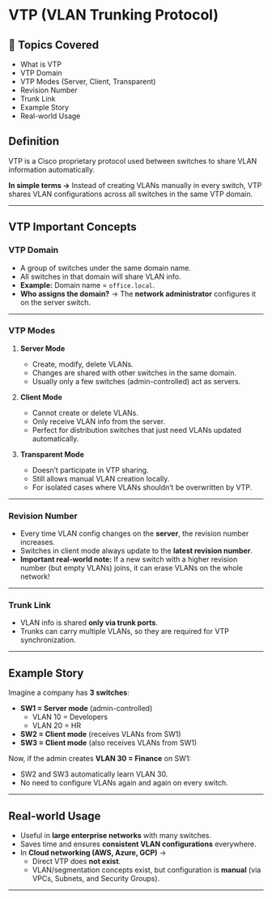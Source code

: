 #  VTP (VLAN Trunking Protocol)

## 📑 Topics Covered
- What is VTP  
- VTP Domain  
- VTP Modes (Server, Client, Transparent)  
- Revision Number  
- Trunk Link  
- Example Story  
- Real-world Usage  

##  Definition
VTP is a Cisco proprietary protocol used between switches to share VLAN information automatically.  

**In simple terms →** Instead of creating VLANs manually in every switch, VTP shares VLAN configurations across all switches in the same VTP domain.  

---

##  VTP Important Concepts

###  VTP Domain
- A group of switches under the same domain name.  
- All switches in that domain will share VLAN info.  
- **Example:** Domain name = `office.local`.  
- **Who assigns the domain?** → The **network administrator** configures it on the server switch.  

---

###  VTP Modes
1. **Server Mode**
   - Create, modify, delete VLANs.  
   - Changes are shared with other switches in the same domain.  
   - Usually only a few switches (admin-controlled) act as servers.  

2. **Client Mode**
   - Cannot create or delete VLANs.  
   - Only receive VLAN info from the server.  
   - Perfect for distribution switches that just need VLANs updated automatically.  

3. **Transparent Mode**
   - Doesn’t participate in VTP sharing.  
   - Still allows manual VLAN creation locally.  
   - For isolated cases where VLANs shouldn’t be overwritten by VTP.  

---

###  Revision Number
- Every time VLAN config changes on the **server**, the revision number increases.  
- Switches in client mode always update to the **latest revision number**.  
-  **Important real-world note:** If a new switch with a higher revision number (but empty VLANs) joins, it can erase VLANs on the whole network!  

---

###  Trunk Link
- VLAN info is shared **only via trunk ports**.  
- Trunks can carry multiple VLANs, so they are required for VTP synchronization.  

---

##  Example Story

Imagine a company has **3 switches**:  
- **SW1 = Server mode** (admin-controlled)  
  - VLAN 10 = Developers  
  - VLAN 20 = HR  
- **SW2 = Client mode** (receives VLANs from SW1)  
- **SW3 = Client mode** (also receives VLANs from SW1)  

 Now, if the admin creates **VLAN 30 = Finance** on SW1:  
- SW2 and SW3 automatically learn VLAN 30.  
- No need to configure VLANs again and again on every switch.   

---

##  Real-world Usage
- Useful in **large enterprise networks** with many switches.  
- Saves time and ensures **consistent VLAN configurations** everywhere.  
- In **Cloud networking (AWS, Azure, GCP)** →  
  - Direct VTP does **not exist**.  
  - VLAN/segmentation concepts exist, but configuration is **manual** (via VPCs, Subnets, and Security Groups).  

---

